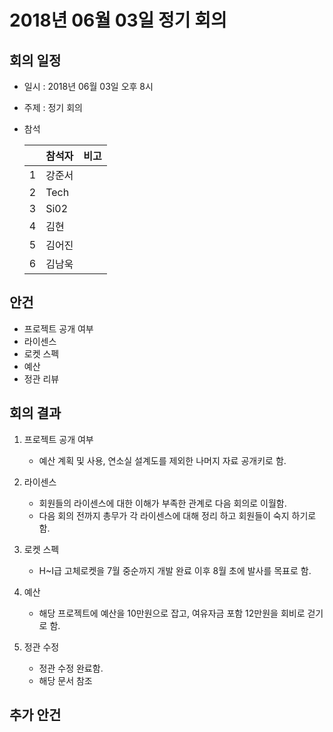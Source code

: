# 2018년 06월 03일 정기 회의

## 회의 일정
- 일시 : 2018년 06월 03일 오후 8시
- 주제 : 정기 회의
- 참석

	|   | 참석자  | 비고 |
	|---|---------|------|
	| 1 | 강준서  |      |
	| 2 | Tech    |      |
	| 3 | Si02    |      |
	| 4 | 김현    |      |
	| 5 | 김어진  |      |
	| 6 | 김남욱  |      |

## 안건
- 프로젝트 공개 여부
- 라이센스
- 로켓 스펙
- 예산
- 정관 리뷰

## 회의 결과
1. 프로젝트 공개 여부
	- 예산 계획 및 사용, 연소실 설계도를 제외한 나머지 자료 공개키로 함.

1. 라이센스
	- 회원들의 라이센스에 대한 이해가 부족한 관계로 다음 회의로 이월함.
	- 다음 회의 전까지 총무가 각 라이센스에 대해 정리 하고 회원들이 숙지 하기로 함.

1. 로켓 스펙
	- H~I급 고체로켓을 7월 중순까지 개발 완료 이후 8월 초에 발사를 목표로 함.

1. 예산
	- 해당 프로젝트에 예산을 10만원으로 잡고, 여유자금 포함 12만원을 회비로 걷기로 함.

1. 정관 수정
	- 정관 수정 완료함.
	- 해당 문서 참조

## 추가 안건
